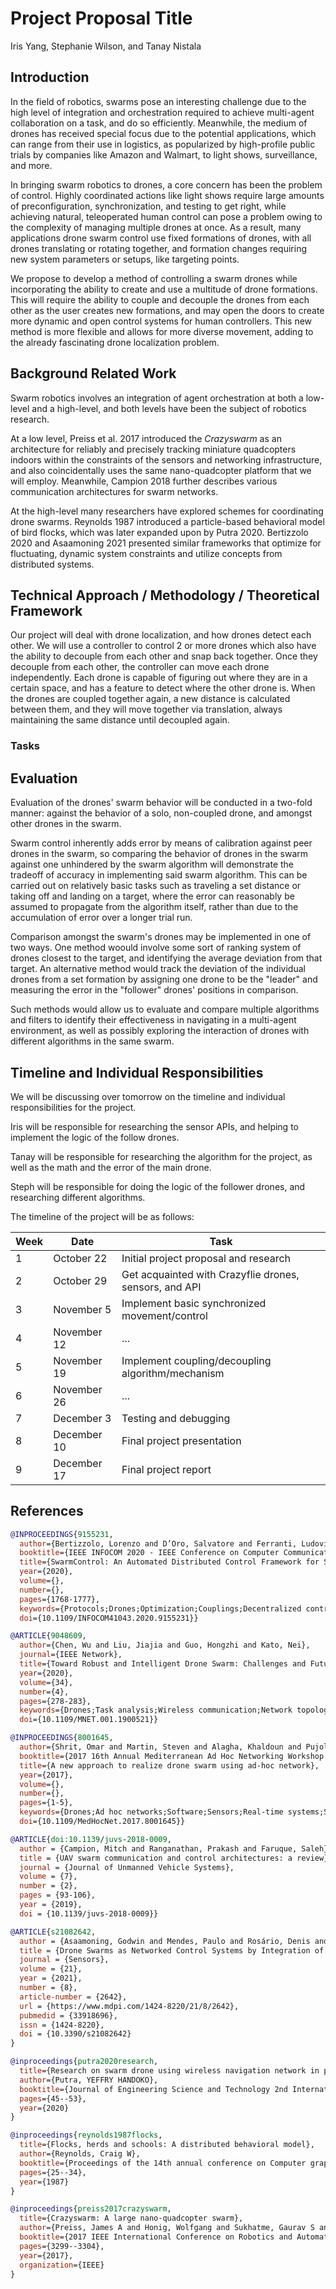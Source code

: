 # Project Proposal Title

Iris Yang, Stephanie Wilson, and Tanay Nistala

## Introduction

[//]: # (The introduction should describe the problem in a non-technical manner, i.e., without math, equations, etc., as well as motivate the problem, i.e., why is it important?)

In the field of robotics, swarms pose an interesting challenge due to the high level of integration and orchestration required to achieve multi-agent collaboration on a task, and do so efficiently. Meanwhile, the medium of drones has received special focus due to the potential applications, which can range from their use in logistics, as popularized by high-profile public trials by companies like Amazon and Walmart, to light shows, surveillance, and more.

In bringing swarm robotics to drones, a core concern has been the problem of control. Highly coordinated actions like light shows require large amounts of preconfiguration, synchronization, and testing to get right, while achieving natural, teleoperated human control can pose a problem owing to the complexity of managing multiple drones at once. As a result, many applications drone swarm control use fixed formations of drones, with all drones translating or rotating together, and formation changes requiring new system parameters or setups, like targeting points.

We propose to develop a method of controlling a swarm drones while incorporating the ability to create and use a multitude of drone formations. This will require the ability to couple and decouple the drones from each other as the user creates new formations, and may open the doors to create more dynamic and open control systems for human controllers. This new method is more flexible and allows for more diverse movement, adding to the already fascinating drone localization problem. 

## Background Related Work

[//]: # (Following, you should provide the necessary background and discuss related work in the RL literature. This section should also be about a page. Citations should be in BibTeX format [2].)

Swarm robotics involves an integration of agent orchestration at both a low-level and a high-level, and both levels have been the subject of robotics research.

At a low level, Preiss et al. 2017 introduced the *Crazyswarm* as an architecture for reliably and precisely tracking miniature quadcopters indoors within the constraints of the sensors and networking infrastructure, and also coincidentally uses the same nano-quadcopter platform that we will employ. Meanwhile, Campion 2018 further describes various communication architectures for swarm networks.

At the high-level many researchers have explored schemes for coordinating drone swarms. Reynolds 1987 introduced a particle-based behavioral model of bird flocks, which was later expanded upon by Putra 2020. Bertizzolo 2020 and Asaamoning 2021 presented similar frameworks that optimize for fluctuating, dynamic system constraints and utilize concepts from distributed systems. 

## Technical Approach / Methodology / Theoretical Framework

[//]: # (Describe how you will approach the problem and its technical formulation.)

Our project will deal with drone localization, and how drones detect each other. We will use a controller to control 2 or more drones which also have the ability to decouple from each other and snap back together. Once they decouple from each other, the controller can move each drone independently. Each drone is capable of figuring out where they are in a certain space, and has a feature to detect where the other drone is. When the drones are coupled together again, a new distance is calculated between them, and they will move together via translation, always maintaining the same distance until decoupled again.

### Tasks

[//]: # (Subsections are useful for breaking down the problem into sub-parts. For example, you could break down the tasks for your project and list them one by one.)

## Evaluation

[//]: # (Describe how you will evaluate your approach/solution. What constitutes success? What metrics will you use? Do you have any preliminary hypothesis that you plan to test? Also, describe the RL domain or environment you plan to use.)

Evaluation of the drones' swarm behavior will be conducted in a two-fold manner: against the behavior of a solo, non-coupled drone, and amongst other drones in the swarm.

Swarm control inherently adds error by means of calibration against peer drones in the swarm, so comparing the behavior of drones in the swarm against one unhindered by the swarm algorithm will demonstrate the tradeoff of accuracy in implementing said swarm algorithm. This can be carried out on relatively basic tasks such as traveling a set distance or taking off and landing on a target, where the error can reasonably be assumed to propagate from the algorithm itself, rather than due to the accumulation of error over a longer trial run.

Comparison amongst the swarm's drones may be implemented in one of two ways. One method woould involve some sort of ranking system of drones closest to the target, and identifying the average deviation from that target. An alternative method would track the deviation of the individual drones from a set formation by assigning one drone to be the "leader" and measuring the error in the "follower" drones' positions in comparison.

Such methods would allow us to evaluate and compare multiple algorithms and filters to identify their effectiveness in navigating in a multi-agent environment, as well as possibly exploring the interaction of drones with different algorithms in the same swarm.

## Timeline and Individual Responsibilities

[//]: # (State the timeline in terms of weeks and milestones you want to achieve. If working on a team, state what the individual responsibilities are at this point i.e., who is going to do what, these may of course change over the course of the project. [1].)

We will be discussing over tomorrow on the timeline and individual responsibilities for the project. 

Iris will be responsible for researching the sensor APIs, and helping to implement the logic of the follow drones. 

Tanay will be responsible for researching the algorithm for the project, as well as the math and the error of the main drone. 

Steph will be responsible for doing the logic of the follower drones, and researching different algorithms. 

The timeline of the project will be as follows: 

| Week | Date        | Task                                                   |
| ---- | ----------- | ------------------------------------------------------ |
| 1    | October 22  | Initial project proposal and research                  |
| 2    | October 29  | Get acquainted with Crazyflie drones, sensors, and API |
| 3    | November 5  | Implement basic synchronized movement/control          |
| 4    | November 12 | ...                                                    |
| 5    | November 19 | Implement coupling/decoupling algorithm/mechanism      |
| 6    | November 26 | ...                                                    |
| 7    | December 3  | Testing and debugging                                  |
| 8    | December 10 | Final project presentation                             |
| 9    | December 17 | Final project report                                   |


## References

```BibTeX
@INPROCEEDINGS{9155231,
  author={Bertizzolo, Lorenzo and D’Oro, Salvatore and Ferranti, Ludovico and Bonati, Leonardo and Demirors, Emrecan and Guan, Zhangyu and Melodia, Tommaso and Pudlewski, Scott},
  booktitle={IEEE INFOCOM 2020 - IEEE Conference on Computer Communications}, 
  title={SwarmControl: An Automated Distributed Control Framework for Self-Optimizing Drone Networks}, 
  year={2020},
  volume={},
  number={},
  pages={1768-1777},
  keywords={Protocols;Drones;Optimization;Couplings;Decentralized control;Wireless communication;Drone Networks;Software-Defined Networking;Distributed Network Control},
  doi={10.1109/INFOCOM41043.2020.9155231}}
```

```BibTeX
@ARTICLE{9048609,
  author={Chen, Wu and Liu, Jiajia and Guo, Hongzhi and Kato, Nei},
  journal={IEEE Network}, 
  title={Toward Robust and Intelligent Drone Swarm: Challenges and Future Directions}, 
  year={2020},
  volume={34},
  number={4},
  pages={278-283},
  keywords={Drones;Task analysis;Wireless communication;Network topology;Robot kinematics;Robustness;Ad hoc networks;Information management;Communications technology},
  doi={10.1109/MNET.001.1900521}}
```

```BibTeX
@INPROCEEDINGS{8001645,
  author={Shrit, Omar and Martin, Steven and Alagha, Khaldoun and Pujolle, Guy},
  booktitle={2017 16th Annual Mediterranean Ad Hoc Networking Workshop (Med-Hoc-Net)}, 
  title={A new approach to realize drone swarm using ad-hoc network}, 
  year={2017},
  volume={},
  number={},
  pages={1-5},
  keywords={Drones;Ad hoc networks;Software;Sensors;Real-time systems;Streaming media;Cameras;drone swarm;ad hoc network;leader-follower formation},
  doi={10.1109/MedHocNet.2017.8001645}}
```

```BibTeX
@ARTICLE{doi:10.1139/juvs-2018-0009,
  author = {Campion, Mitch and Ranganathan, Prakash and Faruque, Saleh},
  title = {UAV swarm communication and control architectures: a review},
  journal = {Journal of Unmanned Vehicle Systems},
  volume = {7},
  number = {2},
  pages = {93-106},
  year = {2019},
  doi = {10.1139/juvs-2018-0009}}
```

```BibTeX
@ARTICLE{s21082642,
  author = {Asaamoning, Godwin and Mendes, Paulo and Rosário, Denis and Cerqueira, Eduardo},
  title = {Drone Swarms as Networked Control Systems by Integration of Networking and Computing},
  journal = {Sensors},
  volume = {21},
  year = {2021},
  number = {8},
  article-number = {2642},
  url = {https://www.mdpi.com/1424-8220/21/8/2642},
  pubmedid = {33918696},
  issn = {1424-8220},
  doi = {10.3390/s21082642}
}
```

```BibTeX
@inproceedings{putra2020research,
  title={Research on swarm drone using wireless navigation network in performing bird model swarm drone},
  author={Putra, YEFFRY HANDOKO},
  booktitle={Journal of Engineering Science and Technology 2nd International Conference on Informatics, Engineering, Science, and Technology 2019},
  pages={45--53},
  year={2020}
}
```

```BibTeX
@inproceedings{reynolds1987flocks,
  title={Flocks, herds and schools: A distributed behavioral model},
  author={Reynolds, Craig W},
  booktitle={Proceedings of the 14th annual conference on Computer graphics and interactive techniques},
  pages={25--34},
  year={1987}
}
```

```BibTeX
@inproceedings{preiss2017crazyswarm,
  title={Crazyswarm: A large nano-quadcopter swarm},
  author={Preiss, James A and Honig, Wolfgang and Sukhatme, Gaurav S and Ayanian, Nora},
  booktitle={2017 IEEE International Conference on Robotics and Automation (ICRA)},
  pages={3299--3304},
  year={2017},
  organization={IEEE}
}
```